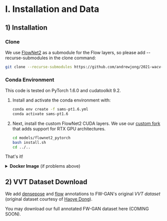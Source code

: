 # I.  Installation and Data


## 1) Installation

### Clone
We use [FlowNet2](https://github.com/NVIDIA/flownet2-pytorch) as a submodule for the 
Flow layers, so please add --recurse-submodules in the clone command:
```bash
git clone --recurse-submodules https://github.com/andrewjong/2021-wacv-video-vton.git
```


### Conda Environment
This code is tested on PyTorch 1.6.0 and cudatoolkit 9.2. 

<!---
Our system CUDA _driver_ is 10.1, though any 10.x CUDA driver should work. This code 
will NOT work if your system's CUDA driver is 9.x. If you have an 
incompatible CUDA driver, this repository can still be tested through our 
Colab notebook (COMING SOON).
-->

1) Install and activate the conda environment with:
    ```bash
    conda env create -f sams-pt1.6.yml
    conda activate sams-pt1.6
    ```
2) Next, install the custom FlowNet2 CUDA layers. We use our 
[custom fork](https://github.com/andrewjong/flownet2-pytorch-1.0.1-with-CUDA-10) that 
adds support for RTX GPU architectures.
    ```bash
   cd models/flownet2_pytorch
   bash install.sh
   cd ../..
    ```
That's it!


<details>
    <summary><b>Docker Image</b> (if problems above)</summary>
<br>
    
Having trouble with the conda install? You can try our provided [Docker Image](https://hub.docker.com/r/andrewjong/2021-wacv).

1) If you don't have Docker installed, follow NVIDIA's [Docker install guide](https://github.com/NVIDIA/nvidia-docker#getting-started).

2) Pull and run the image via:
    ```bash
    docker run -it \
    --name 2021-wacv \
    -v /PATH/TO/PROJECT_DIR:/2021-wacv-video-vton  \
    -v /data_hdd/fw_gan_vvt/:/data_hdd/fw_gan_vvt/ \
    -v /PATH_TO_WARP-CLOTH/:/data_hdd/fw_gan_vvt/train/warp-cloth \
    --gpus all --shm-size 8G \
    andrewjong/2021-wacv:latest /bin/bash
    ```
    
    And once within the Docker container, run `conda activate sams-pt1.6`.
    
</details>


## 2) VVT Dataset Download
We add 
[densepose](https://github.com/facebookresearch/detectron2/tree/master/projects/DensePose) 
and 
[flow](https://github.com/NVIDIA/flownet2-pytorch)
annotations to FW-GAN's original _VVT dataset_ 
(original dataset courtesy of [Haoye Dong](http://www.scholat.com/donghaoye)).

You may download our full annotated FW-GAN dataset here (COMING SOON).
